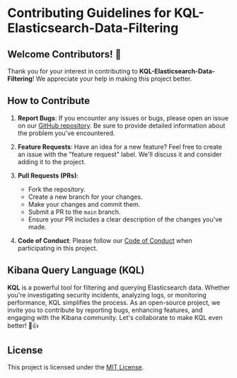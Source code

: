 
# Contributing Guidelines for KQL-Elasticsearch-Data-Filtering

## Welcome Contributors! 🎉

Thank you for your interest in contributing to **KQL-Elasticsearch-Data-Filtering**! We appreciate your help in making this project better.

## How to Contribute

1. **Report Bugs**: If you encounter any issues or bugs, please open an issue on our [GitHub repository](https://github.com/prashanthpulisetti/KQL-Elasticsearch-Data-Filtering/issues). Be sure to provide detailed information about the problem you've encountered.

2. **Feature Requests**: Have an idea for a new feature? Feel free to create an issue with the "feature request" label. We'll discuss it and consider adding it to the project.

3. **Pull Requests (PRs)**:
    - Fork the repository.
    - Create a new branch for your changes.
    - Make your changes and commit them.
    - Submit a PR to the `main` branch.
    - Ensure your PR includes a clear description of the changes you've made.

4. **Code of Conduct**: Please follow our [Code of Conduct](https://github.com/prashanthpulisetti/KQL-Elasticsearch-Data-Filtering/blob/main/CODE_OF_CONDUCT.md) when participating in this project.

## Kibana Query Language (KQL)

**KQL** is a powerful tool for filtering and querying Elasticsearch data. Whether you're investigating security incidents, analyzing logs, or monitoring performance, KQL simplifies the process. As an open-source project, we invite you to contribute by reporting bugs, enhancing features, and engaging with the Kibana community. Let's collaborate to make KQL even better! 🚀👍

## License

This project is licensed under the [MIT License](https://github.com/prashanthpulisetti/KQL-Elasticsearch-Data-Filtering/blob/main/LICENSE).

